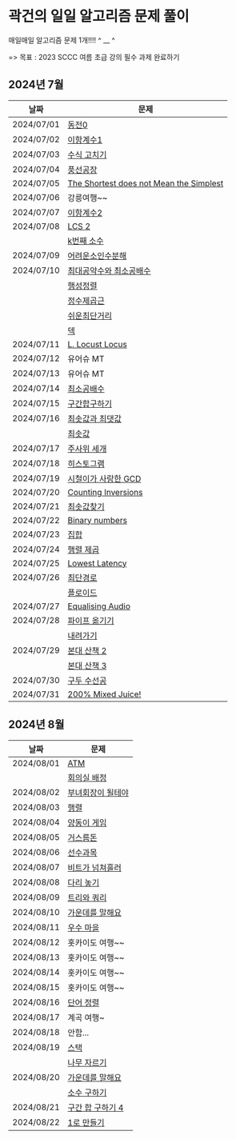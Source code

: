 # 곽건의 일일 알고리즘 문제 풀이

매일매일 알고리즘 문제 1개!!!! ^ __ ^

=> 목표 : 2023 SCCC 여름 초급 강의 필수 과제 완료하기

## 2024년 7월

| 날짜         | 문제                                                                               |
|------------|----------------------------------------------------------------------------------|
| 2024/07/01 | [동전0](https://www.acmicpc.net/problem/11047)                                     | 
| 2024/07/02 | [이항계수1](https://www.acmicpc.net/problem/11050)                                   | 
| 2024/07/03 | [수식 고치기](https://www.acmicpc.net/problem/31835)                                  | 
| 2024/07/04 | [풍선공장](https://www.acmicpc.net/problem/15810)                                    | 
| 2024/07/05 | [The Shortest does not Mean the Simplest](https://www.acmicpc.net/problem/11819) | 
| 2024/07/06 | 강릉여행~~                                                                           | 
| 2024/07/07 | [이항계수2](https://www.acmicpc.net/problem/11051)                                   | 
| 2024/07/08 | [LCS 2](https://www.acmicpc.net/problem/9252)                                    | 
|            | [k번째 소수](https://www.acmicpc.net/problem/15965)                                  |
| 2024/07/09 | [어려운소인수분해](https://www.acmicpc.net/problem/16563)                                | 
| 2024/07/10 | [최대공약수와 최소공배수](https://www.acmicpc.net/problem/2609)                             | 
|            | [행성정렬](https://www.acmicpc.net/problem/25344)                                    |
|            | [정수제곱근](https://www.acmicpc.net/problem/2417)                                    |
|            | [쉬운최단거리](https://www.acmicpc.net/problem/14940)                                  |
|            | [덱](https://www.acmicpc.net/problem/10866)                                       |
| 2024/07/11 | [L. Locust Locus](https://codeforces.com/gym/104670/problem/L)                   | 
| 2024/07/12 | 유어슈 MT                                                                           | 
| 2024/07/13 | 유어슈 MT                                                                           | 
| 2024/07/14 | [최소공배수](https://www.acmicpc.net/problem/1934)                                    | 
| 2024/07/15 | [구간합구하기](https://www.acmicpc.net/problem/2042)                                   | 
| 2024/07/16 | [최솟값과 최댓값](https://www.acmicpc.net/problem/2357)                                 | 
|            | [최솟값](https://www.acmicpc.net/problem/10868)                                     |
| 2024/07/17 | [주사위 세개](https://www.acmicpc.net/problem/2480)                                   | 
| 2024/07/18 | [히스토그램](https://www.acmicpc.net/problem/1725)                                    | 
| 2024/07/19 | [시철이가 사랑한 GCD](https://www.acmicpc.net/problem/21870)                            | 
| 2024/07/20 | [Counting Inversions](https://www.acmicpc.net/problem/10090)                     | 
| 2024/07/21 | [최솟값찾기](https://www.acmicpc.net/problem/11003)                                   | 
| 2024/07/22 | [Binary numbers](https://www.acmicpc.net/problem/20360)                          | 
| 2024/07/23 | [집합](https://www.acmicpc.net/problem/11723)                                      | 
| 2024/07/24 | [행렬 제곱](https://www.acmicpc.net/problem/10830)                                   | 
| 2024/07/25 | [Lowest Latency](https://www.acmicpc.net/problem/26003)                          | 
| 2024/07/26 | [최단경로](https://www.acmicpc.net/problem/1753)                                     | 
|            | [플로이드](https://www.acmicpc.net/problem/11404)                                    |
| 2024/07/27 | [Equalising Audio](https://www.acmicpc.net/problem/25996)                        | 
| 2024/07/28 | [파이프 옮기기](https://www.acmicpc.net/problem/17070)                                 | 
|            | [내려가기](https://www.acmicpc.net/problem/2096)                                     |
| 2024/07/29 | [본대 산책 2](https://www.acmicpc.net/problem/12850)                                 |
|            | [본대 산책 3](https://www.acmicpc.net/problem/14289)                                 |
| 2024/07/30 | [구두 수선공](https://www.acmicpc.net/problem/14908)                                  |
| 2024/07/31 | [200% Mixed Juice!](https://www.acmicpc.net/problem/25312)                       |

## 2024년 8월

| 날짜         | 문제                                                  |
|------------|-----------------------------------------------------|
| 2024/08/01 | [ATM](https://www.acmicpc.net/problem/11399)        |
|            | [회의실 배정](https://www.acmicpc.net/problem/1931)      |
| 2024/08/02 | [부녀회장이 될테야](https://www.acmicpc.net/problem/2775)   |
| 2024/08/03 | [행렬](https://www.acmicpc.net/problem/1080)          |
| 2024/08/04 | [양동이 게임](https://www.acmicpc.net/problem/28360)     |
| 2024/08/05 | [거스름돈](https://www.acmicpc.net/problem/5585)        |
| 2024/08/06 | [선수과목](https://www.acmicpc.net/problem/14567)       |
| 2024/08/07 | [비트가 넘쳐흘러](https://www.acmicpc.net/problem/17419)   |
| 2024/08/08 | [다리 놓기](https://www.acmicpc.net/problem/1010)       |
| 2024/08/09 | [트리와 쿼리](https://www.acmicpc.net/problem/15681)     |
| 2024/08/10 | [가운데를 말해요](https://www.acmicpc.net/problem/1655)    |
| 2024/08/11 | [우수 마을](https://www.acmicpc.net/problem/1949)       |
| 2024/08/12 | 홋카이도 여행~~                                           |
| 2024/08/13 | 홋카이도 여행~~                                           |
| 2024/08/14 | 홋카이도 여행~~                                           |
| 2024/08/15 | 홋카이도 여행~~                                           |
| 2024/08/16 | [단어 정렬](https://www.acmicpc.net/problem/1181)       |
| 2024/08/17 | 계곡 여행~                                              |
| 2024/08/18 | 안함...                                               |
| 2024/08/19 | [스택](https://www.acmicpc.net/problem/10828)         |
|            | [나무 자르기](https://www.acmicpc.net/problem/2805)      |
| 2024/08/20 | [가운데를 말해요](https://www.acmicpc.net/problem/1655)    |
|            | [소수 구하기](https://www.acmicpc.net/problem/1929)      |
| 2024/08/21 | [구간 합 구하기 4](https://www.acmicpc.net/problem/11659) |
| 2024/08/22 | [1로 만들기](https://www.acmicpc.net/problem/1463)      |